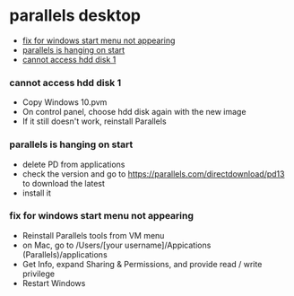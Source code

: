 # parallels desktop

* [fix for windows start menu not appearing](#fix-for-windows-start-menu-not-appearing)
* [parallels is hanging on start](#parallels-is-hanging-on-start)
* [cannot access hdd disk 1](#cannot-access-hdd-disk-1)

### cannot access hdd disk 1

* Copy Windows 10.pvm
* On control panel, choose hdd disk again with the new image
* If it still doesn't work, reinstall Parallels

### parallels is hanging on start

* delete PD from applications
* check the version and go to https://parallels.com/directdownload/pd13 to download the latest
* install it



### fix for windows start menu not appearing

* Reinstall Parallels tools from VM menu
* on Mac, go to /Users/[your username]/Appications (Parallels)/applications
* Get Info, expand Sharing & Permissions, and provide read / write privilege
* Restart Windows
